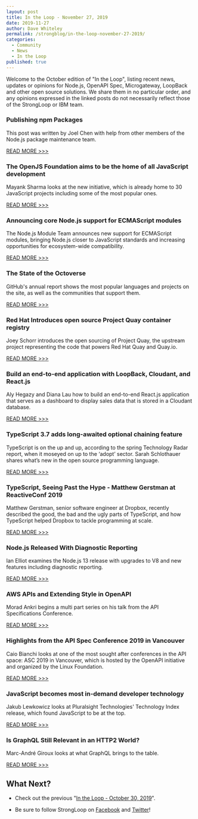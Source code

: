 ```yaml
---
layout: post
title: In the Loop - November 27, 2019
date: 2019-11-27
author: Dave Whiteley
permalink: /strongblog/in-the-loop-november-27-2019/
categories:
  - Community
  - News
  - In the Loop
published: true
---
```


Welcome to the October edition of "In the Loop", listing recent news, updates or opinions for Node.js, OpenAPI Spec, Microgateway, LoopBack and other open source solutions. We share them in no particular order, and any opinions expressed in the linked posts do not necessarily reflect those of the StrongLoop or IBM team.
<!--more-->

### Publishing npm Packages

This post was written by Joel Chen with help from other members of the Node.js package maintenance team.

[READ MORE >>>](https://medium.com/@nodejs/publishing-npm-packages-c4c615a0fc6b)

### The OpenJS Foundation aims to be the home of all JavaScript development

Mayank Sharma looks at the new initiative, which is already home to 30 JavaScript projects including some of the most popular ones.

[READ MORE >>>](https://www.techradar.com/in/news/the-openjs-foundation-aims-to-be-the-home-of-all-javascript-development)

### Announcing core Node.js support for ECMAScript modules

The Node.js Module Team announces new support for ECMAScript modules, bringing Node.js closer to JavaScript standards and increasing opportunities for ecosystem-wide compatibility.

[READ MORE >>>](https://medium.com/@nodejs/announcing-core-node-js-support-for-ecmascript-modules-c5d6dc29b663)

### The State of the Octoverse

GitHub's annual report shows the most popular languages and projects on the site, as well as the communities that support them. 

[READ MORE >>>](https://octoverse.github.com/#home)

### Red Hat Introduces open source Project Quay container registry 

Joey Schorr introduces the open sourcing of Project Quay, the upstream project representing the code that powers Red Hat Quay and Quay.io. 

[READ MORE >>>](https://www.redhat.com/en/blog/red-hat-introduces-open-source-project-quay-container-registry)

### Build an end-to-end application with LoopBack, Cloudant, and React.js

Aly Hegazy and Diana Lau how to build an end-to-end React.js application that serves as a dashboard to display sales data that is stored in a Cloudant database.

[READ MORE >>>](https://developer.ibm.com/tutorials/end-to-end-nodejs-application-with-loopback-4-cloudant-and-angular/)

### TypeScript 3.7 adds long-awaited optional chaining feature

TypeScript is on the up and up, according to the spring Technology Radar report, when it moseyed on up to the ‘adopt’ sector. Sarah Schlothauer shares what’s new in the open source programming language.

[READ MORE >>>](https://jaxenter.com/typescript-3-7-release-163876.html)

### TypeScript, Seeing Past the Hype - Matthew Gerstman at ReactiveConf 2019 

Matthew Gerstman, senior software engineer at Dropbox, recently described the good, the bad and the ugly parts of TypeScript, and how TypeScript helped Dropbox to tackle programming at scale.

[READ MORE >>>](https://www.infoq.com/news/2019/10/typescript-hype-reactiveconf/)

### Node.js Released With Diagnostic Reporting 

Ian Elliot examines the Node.js 13 release with upgrades to V8 and new features including diagnostic reporting. 

[READ MORE >>>](https://i-programmer.info/news/167-javascript/13206-nodejs-released-with-diagnostic-reporting.html)

### AWS APIs and Extending Style in OpenAPI

Morad Ankri begins a multi part series on his talk from the API Specifications Conference.

[READ MORE >>>](https://www.transposit.com/blog/2019.10.30-aws-apis-and-extending-style-in-openapi/)

### Highlights from the API Spec Conference 2019 in Vancouver

Caio Bianchi looks at one of the most sought after conferences in the API space: ASC 2019 in Vancouver, which is hosted by the OpenAPI initiative and organized by the Linux Foundation.

[READ MORE >>>](https://medium.com/decathlondevelopers/highlights-from-the-api-spec-conference-2019-in-vancouver-e700cbe091cb)

### JavaScript becomes most in-demand developer technology

Jakub Lewkowicz looks at Pluralsight Technologies' Technology Index release, which found JavaScript to be at the top.

[READ MORE >>>](https://sdtimes.com/softwaredev/report-javascript-becomes-most-in-demand-developer-technology/)

### Is GraphQL Still Relevant in an HTTP2 World?

Marc-André Giroux looks at what GraphQL brings to the table.

[READ MORE >>>](https://medium.com/@__xuorig__/is-graphql-still-relevant-in-an-http2-world-64964f207b8)

## What Next?

* Check out the previous "[In the Loop - October 30, 2019](https://strongloop.com/strongblog/in-the-loop-october-30-2019/)".

* Be sure to follow StrongLoop on [Facebook](https://www.facebook.com/strongloop/) and [Twitter](https://twitter.com/StrongLoop)!
